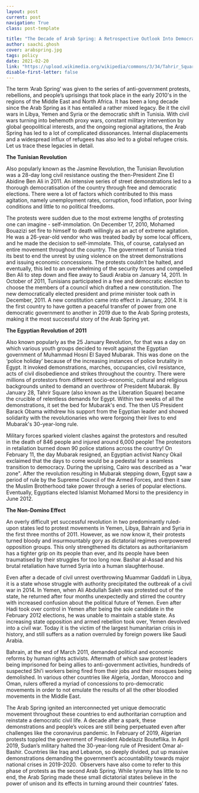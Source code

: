 ```yaml
---
layout: post
current: post
navigation: True
class: post-template

title: "The Decade of Arab Spring: A Retrospective Outlook Into Democratic Imperatives and Western Imperialism"
author: saachi.ghosh
cover: arabspring.jpg
tags: policy
date: 2021-02-20
link: "https://upload.wikimedia.org/wikipedia/commons/3/34/Tahrir_Square_on_July_29_2011.jpg"
disable-first-letter: false
---
```

<p>The term ‘Arab Spring’ was given to the series of anti-government protests, rebellions, and people’s uprisings that took place in the early 2010's in the regions of the Middle East and North Africa. It has been a long decade since the Arab Spring as it has entailed a rather mixed legacy. Be it the civil wars in Libya, Yemen and Syria or the democratic shift in Tunisia. With civil wars turning into behemoth proxy wars, constant military intervention by global geopolitical interests, and the ongoing regional agitations, the Arab Spring has led to a lot of complicated dissonances. Internal displacements and a widespread influx of refugees has also led to a global refugee crisis. Let us trace these legacies in detail.</p><p><strong >The Tunisian Revolution</strong></p><p>Also popularly known as the Jasmine Revolution, the Tunisian Revolution was a 28-day long civil resistance ousting the then-President Zine El Abidine Ben Ali in 2011. An intensive series of street demonstrations led to a thorough democratisation of the country through free and democratic elections. There were a lot of factors which contributed to this mass agitation, namely unemployment rates, corruption, food inflation, poor living conditions and little to no political freedoms.&nbsp;</p><p>The protests were sudden due to the most extreme lengths of protesting one can imagine - self-immolation. On December 17, 2010, Mohamed Bouazizi set fire to himself to death willingly as an act of extreme agitation. He was a 26-year-old vendor who was treated badly by some local officers, and he made the decision to self-immolate. This, of course, catalysed an entire movement throughout the country. The government of Tunisia tried its best to end the unrest by using violence on the street demonstrations and issuing economic concessions. The protests couldn’t be halted, and eventually, this led to an overwhelming of the security forces and compelled Ben Ali to step down and flee away to Saudi Arabia on January 14, 2011. In October of 2011, Tunisians participated in a free and democratic election to choose the members of a council which drafted a new constitution. The new democratically elected president and prime minister took oath in December, 2011. A new constitution came into effect in January, 2014. It is the first country to have gotten a peaceful transfer of power from one democratic government to another in 2019 due to the Arab Spring protests, making it the most successful story of the Arab Spring yet.&nbsp;</p><p><strong >The Egyptian Revolution of 2011</strong></p><p>Also known popularly as the 25 January Revolution, for that was a day on which various youth groups decided to revolt against the Egyptian government of Muhammad Hosni El Sayed Mubarak. This was done on the ‘police holiday’ because of the increasing instances of police brutality in Egypt. It invoked demonstrations, marches, occupancies, civil resistance, acts of civil disobedience and strikes throughout the country. There were millions of protestors from different socio-economic, cultural and religious backgrounds united to demand an overthrow of President Mubarak. By January 28, Tahrir Square (also known as the Liberation Square) became the crucible of relentless demands for Egypt. Within two weeks of all the demonstrations, it set the bed for Mubarak's end. The then US President Barack Obama withdrew his support from the Egyptian leader and showed solidarity with the revolutionaries who were forgoing their lives to end Mubarak's 30-year-long rule.&nbsp;</p><p>Military forces sparked violent clashes against the protestors and resulted in the death of 846 people and injured around 6,000 people! The protestors in retaliation burned down 90 police stations across the country! On February 11, the day Mubarak resigned, an Egyptian activist Nancy Okail exclaimed that the days to come would be a pedestal for a seamless transition to democracy. During the uprising, Cairo was described as a "war zone". After the revolution resulting in Mubarak stepping down, Egypt saw a period of rule by the Supreme Council of the Armed Forces, and then it saw the Muslim Brotherhood take power through a series of popular elections. Eventually, Egyptians elected Islamist Mohamed Morsi to the presidency in June 2012.</p><p><strong >The Non-Domino Effect</strong></p><p>An overly difficult yet successful revolution in two predominantly ruled-upon states led to protest movements in Yemen, Libya, Bahrain and Syria in the first three months of 2011. However, as we now know it, their protests turned bloody and insurmountably gory as dictatorial regimes overpowered opposition groups. This only strengthened its dictators as authoritarianism has a tighter grip on its people than ever, and its people have been traumatised by their struggles for too long now. Bashar al-Assad and his brutal retaliation have turned Syria into a human slaughterhouse.&nbsp;</p><p>Even after a decade of civil unrest overthrowing Muammar Gaddafi in Libya, it is a state whose struggle with authority precipitated the outbreak of a civil war in 2014. In Yemen, when Ali Abdullah Saleh was protested out of the state, he returned after four months unexpectedly and stirred the country with increased confusion about the political future of Yemen. Even after Hadi took over control in Yemen after being the sole candidate in the February 2012 elections, he was unable to maintain a stable state. As increasing state opposition and armed rebellion took over, Yemen devolved into a civil war. Today it is the victim of the largest humanitarian crisis in history, and still suffers as a nation overruled by foreign powers like Saudi Arabia.&nbsp;</p><p>Bahrain, at the end of March 2011, demanded political and economic reforms by human rights activists. Aftermath of which saw protest leaders being imprisoned for being allies to anti-government activities, hundreds of suspected Shi’i workers being fired from their jobs and their mosques being demolished. In various other countries like Algeria, Jordan, Morocco and Oman, rulers offered a myriad of concessions to pro-democratic movements in order to not emulate the results of all the other bloodied movements in the Middle East.</p><p>The Arab Spring ignited an interconnected yet unique democratic movement throughout these countries to end authoritarian corruption and reinstate a democratic civil life. A decade after a spark, these demonstrations and people’s voices are still being perpetuated even after challenges like the coronavirus pandemic. In February of 2019, Algerian protests toppled the government of President Abdelaziz Bouteflika. In April 2019, Sudan’s military halted the 30-year-long rule of President Omar al-Bashir. Countries like Iraq and Lebanon, so deeply divided, put up massive demonstrations demanding the government’s accountability towards major national crises in 2019-2020.&nbsp; Observers have also come to refer to this phase of protests as the second Arab Spring. While tyranny has little to no end, the Arab Spring made these small dictatorial states believe in the power of unison and its effects in turning around their countries’ fates.</p>